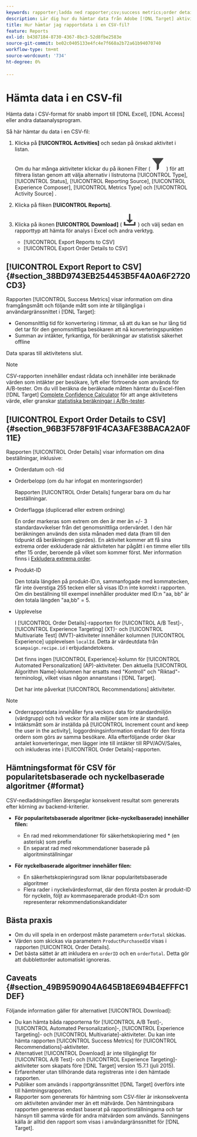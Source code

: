 ```yaml
---
keywords: rapporter;ladda ned rapporter;csv;success metrics;order details
description: Lär dig hur du hämtar data från Adobe [!DNL Target] aktiviteter i ett CVS-format för snabb import till Excel, Access eller andra dataanalysprogram.
title: Hur hämtar jag rapportdata i en CSV-fil?
feature: Reports
exl-id: b4387184-8730-4367-8bc3-52d8fbe2583e
source-git-commit: be02c0405133e4fc4e7f668a2b72a61b94070740
workflow-type: tm+mt
source-wordcount: '734'
ht-degree: 0%

---
```


# Hämta data i en CSV-fil

Hämta data i CSV-format för snabb import till [!DNL Excel], [!DNL Access] eller andra dataanalysprogram.

Så här hämtar du data i en CSV-fil:

1. Klicka på **[!UICONTROL Activities]** och sedan på önskad aktivitet i listan.

   Om du har många aktiviteter klickar du på ikonen Filter ( ![Filterikon](/help/main/assets/icons/Filter.svg) ) för att filtrera listan genom att välja alternativ i listrutorna [!UICONTROL Type], [!UICONTROL Status], [!UICONTROL Reporting Source], [!UICONTROL Experience Composer], [!UICONTROL Metrics Type] och [!UICONTROL Activity Source] .

1. Klicka på fliken **[!UICONTROL Reports]**.
1. Klicka på ikonen **[!UICONTROL Download]** ( ![ikonen Hämta](/help/main/assets/icons/Download.svg) ) och välj sedan en rapporttyp att hämta för analys i Excel och andra verktyg.

   * [!UICONTROL Export Reports to CSV]
   * [!UICONTROL Export Order Details to CSV]

## [!UICONTROL Export Report to CSV] {#section_38BD9743EB254453B5F4A0A6F2720CD3}

Rapporten [!UICONTROL Success Metrics] visar information om dina framgångsmått och följande mått som inte är tillgängliga i användargränssnittet i [!DNL Target]:

* Genomsnittlig tid för konvertering i timmar, så att du kan se hur lång tid det tar för den genomsnittliga besökaren att nå konverteringspunkten
* Summan av intäkter, fyrkantiga, för beräkningar av statistisk säkerhet offline

Data sparas till aktivitetens slut.

>[!NOTE]
>
>CSV-rapporten innehåller endast rådata och innehåller inte beräknade värden som intäkter per besökare, lyft eller förtroende som används för A/B-tester. Om du vill beräkna de beräknade måtten hämtar du Excel-filen [!DNL Target] [Complete Confidence Calculator](/help/main/assets/complete_confidence_calculator.xlsx) för att ange aktivitetens värde, eller granskar [statistiska beräkningar i A/Bn-tester](/help/main/c-reports/statistical-methodology/statistical-calculations.md).

## [!UICONTROL Export Order Details to CSV] {#section_96B3F578F91F4CA3AFE38BACA2A0F11E}

Rapporten [!UICONTROL Order Details] visar information om dina beställningar, inklusive:

* Orderdatum och -tid
* Orderbelopp (om du har infogat en monteringsorder)

  Rapporten [!UICONTROL Order Details] fungerar bara om du har beställningar.

* Orderflagga (duplicerad eller extrem ordning)

  En order markeras som extrem om den är mer än +/- 3 standardavvikelser från det genomsnittliga ordervärdet. I den här beräkningen används den sista månaden med data (fram till den tidpunkt då beräkningen gjordes). En aktivitet kommer att få sina extrema order exkluderade när aktiviteten har pågått i en timme eller tills efter 15 order, beroende på vilket som kommer först. Mer information finns i [Exkludera extrema order](/help/main/c-reports/c-report-settings/excluding-extreme-orders.md#task_2AE7743FFCDD466DAEEB720BE5F33DAA).

* Produkt-ID

  Den totala längden på produkt-ID:n, sammanfogade med kommatecken, får inte överstiga 255 tecken eller så visas ID:n inte korrekt i rapporten. Om din beställning till exempel innehåller produkter med ID:n &quot;aa, bb&quot; är den totala längden &quot;aa,bb&quot; = 5.

* Upplevelse

  I [!UICONTROL Order Details]-rapporten för [!UICONTROL A/B Test]-, [!UICONTROL Experience Targeting] (XT)- och [!UICONTROL Multivariate Test] (MVT)-aktiviteter innehåller kolumnen [!UICONTROL Experience] upplevelsen `localId`. Detta är värdeutdata från `$campaign.recipe.id` i erbjudandetokens.

  Det finns ingen [!UICONTROL Experience]-kolumn för [!UICONTROL Automated Personalization] (AP)-aktiviteter. Den aktuella [!UICONTROL Algorithm Name]-kolumnen har ersatts med &quot;Kontroll&quot; och &quot;Riktad&quot;-terminologi, vilket visas någon annanstans i [!DNL Target].

  Det har inte påverkat [!UICONTROL Recommendations] aktiviteter.

>[!NOTE]
>
>* Orderrapportdata innehåller fyra veckors data för standardmiljön (värdgrupp) och två veckor för alla miljöer som inte är standard.
>* Intäktsmått som är inställda på [!UICONTROL Increment count and keep the user in the activity], loggordningsinformation endast för den första ordern som görs av samma besökare. Alla efterföljande order ökar antalet konverteringar, men lägger inte till intäkter till RPV/AOV/Sales, och inkluderas inte i [!UICONTROL Order Details]-rapporten.

## Hämtningsformat för CSV för popularitetsbaserade och nyckelbaserade algoritmer {#format}

CSV-nedladdningsfilen återspeglar konsekvent resultat som genererats efter körning av backend-kriterier.

* **För popularitetsbaserade algoritmer (icke-nyckelbaserade) innehåller filen:**

   * En rad med rekommendationer för säkerhetskopiering med * (en asterisk) som prefix
   * En separat rad med rekommendationer baserade på algoritminställningar

* **För nyckelbaserade algoritmer innehåller filen:**

   * En säkerhetskopieringsrad som liknar popularitetsbaserade algoritmer
   * Flera rader i nyckelvärdesformat, där den första posten är produkt-ID för nyckeln, följt av kommaseparerade produkt-ID:n som representerar rekommendationskandidater

## Bästa praxis

* Om du vill spela in en orderpost måste parametern `orderTotal` skickas.
* Värden som skickas via parametern `ProductPurchasedId` visas i rapporten [!UICONTROL Order Details].
* Det bästa sättet är att inkludera en `orderID` och en `orderTotal`. Detta gör att dubblettorder automatiskt ignoreras.

## Caveats {#section_49B9590904A645B18E694B4EFFFC1DEF}

Följande information gäller för alternativet [!UICONTROL Download]:

* Du kan hämta båda rapporterna för [!UICONTROL A/B Test]-, [!UICONTROL Automated Personalization]-, [!UICONTROL Experience Targeting]- och [!UICONTROL Multivariate]-aktiviteter. Du kan inte hämta rapporten [!UICONTROL Success Metrics] för [!UICONTROL Recommendations]-aktiviteter.
* Alternativet [!UICONTROL Download] är inte tillgängligt för [!UICONTROL A/B Test]- och [!UICONTROL Experience Targeting]-aktiviteter som skapats före [!DNL Target] version 15.7.1 (juli 2015).
* Erfarenheter utan tillhörande data registreras inte i den hämtade rapporten.
* Publiker som används i rapportgränssnittet [!DNL Target] överförs inte till hämtningsrapporten.
* Rapporter som genererats för hämtning som CSV-filer är inkonsekventa om aktiviteten använder mer än ett mätvärde. Den hämtningsbara rapporten genereras endast baserat på rapportinställningarna och tar hänsyn till samma värde för andra mätvärden som används. Sanningens källa är alltid den rapport som visas i användargränssnittet för [!DNL Target].
